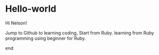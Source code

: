 # Hello-world

Hi Nelson!

 Jump to Github to learning coding, Start from Ruby.
 learning from Ruby programming using beginner for Ruby.
 
 end

